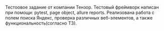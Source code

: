 Тестоовое задание от компании Тензор.
Тестовый фреймворк написан при помощи: pytest, page object, allure reports.
Реализована работа с полем поиска Яндекс, проверка различных веб-элементов, а также функциональность(согласно ТЗ). 
